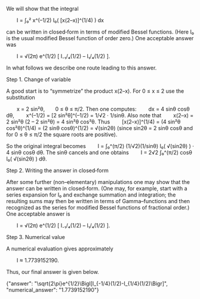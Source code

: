 We will show that the integral

  I = ∫₀² x^(–1/2) I₀( [x(2–x)]^(1/4) ) dx

can be written in closed‐form in terms of modified Bessel functions. (Here I₀ is the usual modified Bessel function of order zero.) One acceptable answer was

  I = √(2π) e^(1/2) [ I₋₁/₄(1/2) – I₁/₄(1/2) ].

In what follows we describe one route leading to this answer.

Step 1. Change of variable

A good start is to “symmetrize” the product x(2–x). For 0 ≤ x ≤ 2 use the substitution

  x = 2 sin²θ,  0 ≤ θ ≤ π/2.
Then one computes:
  dx = 4 sinθ cosθ dθ,
  x^(–1/2) = [2 sin²θ]^(–1/2) = 1/√2 · 1/sinθ.
Also note that
  x(2–x) = 2 sin²θ (2 – 2 sin²θ) = 4 sin²θ cos²θ.
Thus
  [x(2–x)]^(1/4) = (4 sin²θ cos²θ)^(1/4) = (2 sinθ cosθ)^(1/2) = √(sin2θ)
(since sin2θ = 2 sinθ cosθ and for 0 ≤ θ ≤ π/2 the square roots are positive).

So the original integral becomes
  I = ∫₀^(π/2) (1/√2)(1/sinθ) I₀( √(sin2θ) ) · 4 sinθ cosθ dθ.
The sinθ cancels and one obtains
  I = 2√2 ∫₀^(π/2) cosθ I₀( √(sin2θ) ) dθ.

Step 2. Writing the answer in closed‐form

After some further (non–elementary) manipulations one may show that the answer can be written in closed‐form. (One may, for example, start with a series expansion for I₀ and exchange summation and integration; the resulting sums may then be written in terms of Gamma–functions and then recognized as the series for modified Bessel functions of fractional order.) One acceptable answer is

  I = √(2π) e^(1/2) [ I₋₁/₄(1/2) – I₁/₄(1/2) ].

Step 3. Numerical value

A numerical evaluation gives approximately

  I ≈ 1.7739152190. 

Thus, our final answer is given below.

{"answer": "\\sqrt{2\\pi}e^{1/2}\\Bigl[I_{-1/4}(1/2)-I_{1/4}(1/2)\\Bigr]", "numerical_answer": "1.7739152190"}